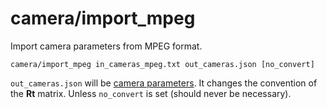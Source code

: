 # camera/import\_mpeg

Import camera parameters from MPEG format.

    camera/import_mpeg in_cameras_mpeg.txt out_cameras.json [no_convert]

`out_cameras.json` will be [camera parameters](../../data/cameras.json). It changes the convention of the **Rt** matrix. Unless `no_convert` is set (should never be necessary).
